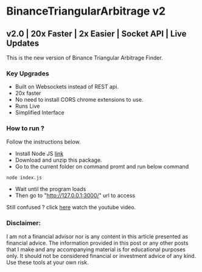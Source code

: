 # BinanceTriangularArbitrage v2
## v2.0 | 20x Faster | 2x Easier | Socket API | Live Updates
This is the new version of Binance Triangular Arbitrage Finder.

### Key Upgrades
* Built on Websockets instead of REST api.
* 20x faster
* No need to install CORS chrome extensions to use.
* Runs Live
* Simplified Interface

### How to run ?
Follow the instructions below. 
* Install Node JS [link](https://nodejs.org/en/)
* Download and unzip this package.
* Go to the current folder on command promt and run below command
```bash
node index.js
```
* Wait until the program loads
* Then go to "http://127.0.0.1:3000/" url to access

Still confused ? click [here](https://youtu.be/Rlx8LjHo9Jc) watch the youtube video.

### Disclaimer:
I am not a financial advisor nor is any content in this article presented as financial advice. The information provided in this post or any other posts that I make and any accompanying material is for educational purposes only. It should not be considered financial or investment advice of any kind. Use these tools at your own risk.

